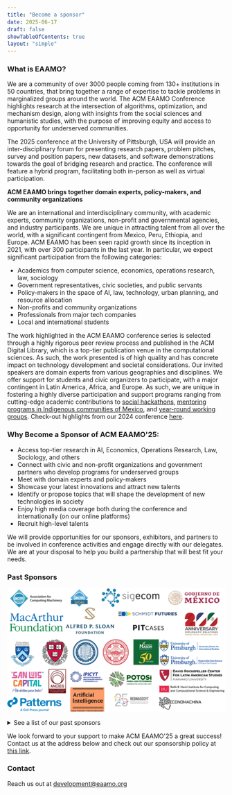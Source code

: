 ```yaml
---
title: "Become a sponsor"
date: 2025-06-17
draft: false
showTableOfContents: true
layout: "simple"
---
```


### What is EAAMO?

We are a community of over 3000 people coming from 130+ institutions in 50 countries, that bring together a range of expertise to tackle problems in marginalized groups around the world. The ACM EAAMO Conference highlights research at the intersection of algorithms, optimization, and mechanism design, along with insights from the social sciences and humanistic studies, with the purpose of improving equity and access to opportunity for underserved communities.

The 2025 conference at the University of Pittsburgh, USA will provide an inter-disciplinary forum for presenting research papers, problem pitches, survey and position papers, new datasets, and software demonstrations towards the goal of bridging research and practice. The conference will feature a hybrid program, facilitating both in-person as well as virtual participation.

**ACM EAAMO brings together domain experts, policy-makers, and community organizations**

We are an international and interdisciplinary community, with academic experts, community organizations, non-profit and governmental agencies, and industry participants. We are unique in attracting talent from all over the world, with a significant contingent from Mexico, Peru, Ethiopia, and Europe. ACM EAAMO has been seen rapid growth since its inception in 2021, with over 300 participants in the last year. In particular, we expect significant participation from the following categories:
- Academics from computer science, economics, operations research, law, sociology
- Government representatives, civic societies, and public servants
- Policy-makers in the space of AI, law, technology, urban planning, and resource allocation
- Non-profits and community organizations
- Professionals from major tech companies
- Local and international students

The work highlighted in the ACM EAAMO conference series is selected through a highly rigorous peer review process and published in the ACM Digital Library, which is a top-tier publication venue in the computational sciences. As such, the work presented is of high quality and has concrete impact on technology development and societal considerations. Our invited speakers are domain experts from various geographies and disciplines. We offer support for students and civic organizers to participate, with a major contingent in Latin America, Africa, and Europe. As such, we are unique in fostering a highly diverse participation and support programs ranging from cutting-edge academic contributions to [social hackathons](https://conference2024.eaamo.org/social_hackathon/), [mentoring programs in Indigenous communities of Mexico](https://www.eaamo.org/projects/rednacecyt-2024-summer-of-science-program), and [year-round working groups](https://bridges.eaamo.org/). Check-out highlights from our 2024 conference [here](https://conference.eaamo.org/eaamo_at_a_glance_24/).

### Why Become a Sponsor of ACM EAAMO'25:

- Access top-tier research in AI, Economics, Operations Research, Law, Sociology, and others
- Connect with civic and non-profit organizations and government partners who develop programs for underserved groups
- Meet with domain experts and policy-makers
- Showcase your latest innovations and attract new talents
- Identify or propose topics that will shape the development of new technologies in society
- Enjoy high media coverage both during the conference and internationally (on our online platforms)
- Recruit high-level talents

We will provide opportunities for our sponsors, exhibitors, and partners to be involved in conference activities and engage directly with our delegates. We are at your disposal to help you build a partnership that will best fit your needs.

### Past Sponsors

<p align="center">
    <img src="imgs/Sponsors%20Collage.png" alt="Past Sponsors Banner" width="600">
</p>

<details>
<summary>See a list of our past sponsors</summary>

- **2024**, San Luis Potosi, Mexico: 
    - ACM SIGAI and SIGecom, 
    - Harvard David Rockefeller Center for Latin American Studies (DRCLAS), 
    - Harvard SEAS Office for Diversity, Inclusion, and Belonging, University Center for International Studies (UCIS)
    - Responsible Data Science (RDS) at the University of Pittsburgh, 
    - Columbia University, 
    - Artificial Intelligence Journal, 
    - Santander Universia, 
    - Economachina, 
    - Consejo Potosino de Ciencia y Tecnología (COPOCYT), 
    - San Luis Potosí Municipal and State Government, 
    - Autonomous University of San Luis Potosí (UASLP), 
    - San Luis Potosí Institute of Scientific Research and Technology (IPICYT), and
    - Red Nacional de Consejos y Organismos Estatales de Ciencia y Tecnología (REDNACEYT)
- **2023**, Boston University, USA: 
    - ACM SIGAI & SIGecom, 
    - Boston University, 
    - Schmidt Futures, 
    - Artificial Intelligence Journal, 
    - Public Interest Technology University Network (PIT-UN), 
    - US Embassy in Mexico, and 
    - Gobierno de Mexico
- **2022**, George Mason University, USA: 
    - ACM SIGAI & SIGecom, 
    - George Mason University, 
    - Sloan Foundation, 
    - MacArthur Foundation, 
    - Public Interest Technology University Network (PIT-UN), and 
    - Gobierno de Mexico
- **2021**, virtual: 
    - ACM SIGAI & SIGecom, 
    - Sloan Foundation, 
    - MacArthur Foundation, 
    - Cell Patterns

</details>

We look forward to your support to make ACM EAAMO'25 a great success! Contact us at the address below and check out our sponsorship policy at [this link](https://conference.eaamo.org/policies/#sponsorship-policy).

### Contact
Reach us out at development@eaamo.org